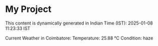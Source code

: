 # My Project

This content is dynamically generated in Indian Time (IST): 2025-01-08 11:23:33 IST


Current Weather in Coimbatore:
Temperature: 25.88 °C
Condition: haze
